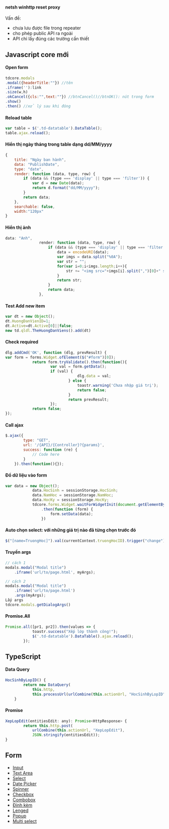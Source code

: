 #### netsh winhttp reset proxy
Vấn đề:
- chưa lưu được file trong repeater
- cho phép public API ra ngoài
- API chỉ lấy đúng các trường cần thiết

## Javascript core mới
#### Open form
```javascript
tdcore.modals
.modal({headerTitle:""}) //tên
.iframe(''):link
.size(w,h)
.okCancel({cls:"",text:""}) //btnCancel()//btnOK(): nút trong form
.show()
.then() //xử lý sau khi đóng

```
#### Reload table
```javascript
var table = $('.td-datatable').DataTable();
table.ajax.reload();
```

#### Hiển thị ngày tháng trong table dạng dd/MM/yyyy
```javascript
{
	title: "Ngày ban hành",
	data: "PublishDate",
	type: "date",
	render: function (data, type, row) {
		if (data && (type === 'display' || type === 'filter')) {
			var d = new Date(data);
			return d.format("dd/MM/yyyy");
		}
		return data;
	},
	searchable: false,
	width:"120px"
}
```

#### Hiển thị ảnh
```javascript
data: "Anh",
               render: function (data, type, row) {
                   if (data && (type === 'display' || type === 'filter')) {
                       data = encodeURI(data);
                       var imgs = data.split("%0A");
                       var str = "";
                       for(var i=0;i<imgs.length;i++){
                           str += "<img src="+imgs[i].split(",")[0]+" style='height:100px;margin:3px;'/>"
                       }
                       return str;
                   }
                   return data;
               },
```

#### Test Add new item
```javascript
var dt = new Object();
dt.HuongDanVienID=1;
dt.Active=dt.Active[0]||false;
new td.qldl.TheHuongDanViens().add(dt)
```

#### Check required
```javascript
dlg.addCmd('OK', function (dlg, prevResult) {
var form = forms.Widget.ofElement($("#form")[0]);
            return form.tryValidate().then(function(){
                    var val = form.getData();
                    if (val) {
                                dlg.data = val;
                            } else {
                                toastr.warning('Chưa nhập giá trị');
                                return false;
                            }
                            return prevResult;
                    });
            return false;
});
```

#### Call ajax
```javascript
$.ajax({
        type: "GET",
        url: '/{API}/{Controller}?{params}',
        success: function (re) {
            // Code here
        }
    }).then(function(){});
```

#### Đổ dữ liệu vào form
```javascript
var data = new Object();
            data.HocSinh = sessionStorage.HocSinh;
            data.NamHoc = sessionStorage.NamHoc;
            data.HocKy = sessionStorage.HocKy;
            tdcore.forms.Widget.waitForWidgetInit(document.getElementById('formFilter'))
                .then(function (form) {
                    form.setData(data);
                })

```

#### Auto chọn select: với những giá trị nào đã từng chọn trước đó
```javascript
$("[name=TruongHoc]").val(currentContext.truongHocID).trigger("change");
```

#### Truyền args
```javascript
// cách 1
modals.modal("Modal title")
    .iframe('url/to/page.html', myArgs);

// cách 2
modals.modal("Modal title")
    .iframe('url/to/page.html')
    .args(myArgs);
Lấy args
tdcore.modals.getDialogArgs()
```

#### Promise.All
```javascript
Promise.all([pr1, pr2]).then(values => {
            toastr.success("Xếp lớp thành công!");
            $('.td-datatable').DataTable().ajax.reload();
        });
```

## TypeScript
#### Data Query
```javascript
HocSinhByLopID() {
        return new DataQuery(
            this.http,
            this.processUrl(urlCombine(this.actionUrl, "HocSinhByLopID")));
    }
```
#### Promise
```javascript
XepLopEdit(entitiesEdit: any): Promise<HttpResponse> {
        return this.http.post(
        	urlCombine(this.actionUrl, "XepLopEdit"), 
            JSON.stringify(entitiesEdit));
}
```

## Form
- [Input](https://git.tandan.com.vn/tubs/docs/-/blob/master/Sharepoint2013/Javascript/Form/input.md)
- [Text Area](https://git.tandan.com.vn/tubs/docs/-/blob/master/Sharepoint2013/Javascript/Form/textarea.md)
- [Select](https://git.tandan.com.vn/tubs/docs/-/edit/master/Sharepoint2013/Javascript/Form/select.md)
- [Date Picker](https://git.tandan.com.vn/tubs/docs/-/edit/master/Sharepoint2013/Javascript/Form/date-picker.md)
- [Spinner](https://git.tandan.com.vn/tubs/docs/-/blob/master/Sharepoint2013/Javascript/Form/spinner.md)
- [Checkbox](https://git.tandan.com.vn/tubs/docs/-/blob/master/Sharepoint2013/Javascript/Form/checkbox.md)
- [Combobox](https://git.tandan.com.vn/tubs/docs/-/blob/master/Sharepoint2013/Javascript/Form/combobox.md)
- [Đính kèm](https://git.tandan.com.vn/tubs/docs/-/blob/master/Sharepoint2013/Javascript/Form/attached-files.md)
- [Lenged](https://git.tandan.com.vn/tubs/docs/-/edit/master/Sharepoint2013/Javascript/Form/lenged.md)
- [Popup](https://git.tandan.com.vn/tubs/docs/-/edit/master/Sharepoint2013/Javascript/Form/popup.md)
- [Multi select](https://git.tandan.com.vn/tubs/docs/-/edit/master/Sharepoint2013/Javascript/Form/multi-select.md)

